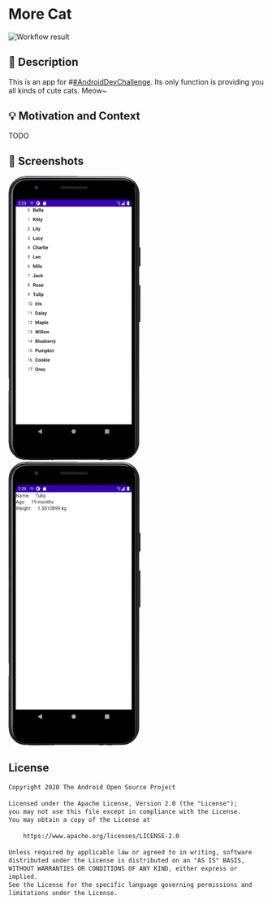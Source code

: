 # More Cat

<!--- Replace <OWNER> with your Github Username and <REPOSITORY> with the name of your repository. -->
<!--- You can find both of these in the url bar when you open your repository in github. -->
![Workflow result](https://github.com/WilliamZheng27/jetpack-compose-challenge/workflows/Check/badge.svg)


## :scroll: Description
<!--- Describe your app in one or two sentences -->

This is an app for #[#AndroidDevChallenge](https://developer.android.com/dev-challenge). Its only function is providing you all kinds of cute cats. Meow~ 


## :bulb: Motivation and Context
<!--- Optionally point readers to interesting parts of your submission. -->
<!--- What are you especially proud of? -->

TODO


## :camera_flash: Screenshots
<!-- You can add more screenshots here if you like -->
<img src="README.assets/screenshot_1.png" width="260"><img src="README.assets/screenshot_2.png" width="260">

## License
```
Copyright 2020 The Android Open Source Project

Licensed under the Apache License, Version 2.0 (the "License");
you may not use this file except in compliance with the License.
You may obtain a copy of the License at

    https://www.apache.org/licenses/LICENSE-2.0

Unless required by applicable law or agreed to in writing, software
distributed under the License is distributed on an "AS IS" BASIS,
WITHOUT WARRANTIES OR CONDITIONS OF ANY KIND, either express or implied.
See the License for the specific language governing permissions and
limitations under the License.
```

